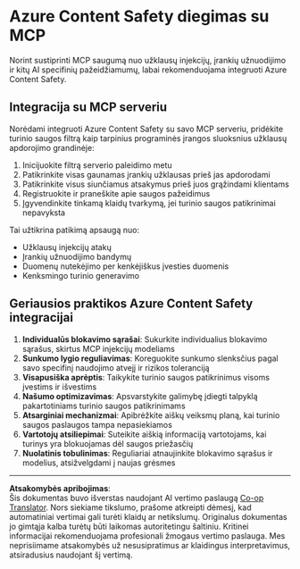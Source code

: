 <!--
CO_OP_TRANSLATOR_METADATA:
{
  "original_hash": "1b6c746d9e190deba4d8765267ffb94e",
  "translation_date": "2025-08-26T16:41:26+00:00",
  "source_file": "02-Security/azure-content-safety-implementation.md",
  "language_code": "lt"
}
-->
# Azure Content Safety diegimas su MCP

Norint sustiprinti MCP saugumą nuo užklausų injekcijų, įrankių užnuodijimo ir kitų AI specifinių pažeidžiamumų, labai rekomenduojama integruoti Azure Content Safety.

## Integracija su MCP serveriu

Norėdami integruoti Azure Content Safety su savo MCP serveriu, pridėkite turinio saugos filtrą kaip tarpinius programinės įrangos sluoksnius užklausų apdorojimo grandinėje:

1. Inicijuokite filtrą serverio paleidimo metu
2. Patikrinkite visas gaunamas įrankių užklausas prieš jas apdorodami
3. Patikrinkite visus siunčiamus atsakymus prieš juos grąžindami klientams
4. Registruokite ir praneškite apie saugos pažeidimus
5. Įgyvendinkite tinkamą klaidų tvarkymą, jei turinio saugos patikrinimai nepavyksta

Tai užtikrina patikimą apsaugą nuo:
- Užklausų injekcijų atakų
- Įrankių užnuodijimo bandymų
- Duomenų nutekėjimo per kenkėjiškus įvesties duomenis
- Kenksmingo turinio generavimo

## Geriausios praktikos Azure Content Safety integracijai

1. **Individualūs blokavimo sąrašai**: Sukurkite individualius blokavimo sąrašus, skirtus MCP injekcijų modeliams
2. **Sunkumo lygio reguliavimas**: Koreguokite sunkumo slenksčius pagal savo specifinį naudojimo atvejį ir rizikos toleranciją
3. **Visapusiška aprėptis**: Taikykite turinio saugos patikrinimus visoms įvestims ir išvestims
4. **Našumo optimizavimas**: Apsvarstykite galimybę įdiegti talpyklą pakartotiniams turinio saugos patikrinimams
5. **Atsarginiai mechanizmai**: Apibrėžkite aiškų veiksmų planą, kai turinio saugos paslaugos tampa nepasiekiamos
6. **Vartotojų atsiliepimai**: Suteikite aiškią informaciją vartotojams, kai turinys yra blokuojamas dėl saugos priežasčių
7. **Nuolatinis tobulinimas**: Reguliariai atnaujinkite blokavimo sąrašus ir modelius, atsižvelgdami į naujas grėsmes

---

**Atsakomybės apribojimas**:  
Šis dokumentas buvo išverstas naudojant AI vertimo paslaugą [Co-op Translator](https://github.com/Azure/co-op-translator). Nors siekiame tikslumo, prašome atkreipti dėmesį, kad automatiniai vertimai gali turėti klaidų ar netikslumų. Originalus dokumentas jo gimtąja kalba turėtų būti laikomas autoritetingu šaltiniu. Kritinei informacijai rekomenduojama profesionali žmogaus vertimo paslauga. Mes neprisiimame atsakomybės už nesusipratimus ar klaidingus interpretavimus, atsiradusius naudojant šį vertimą.